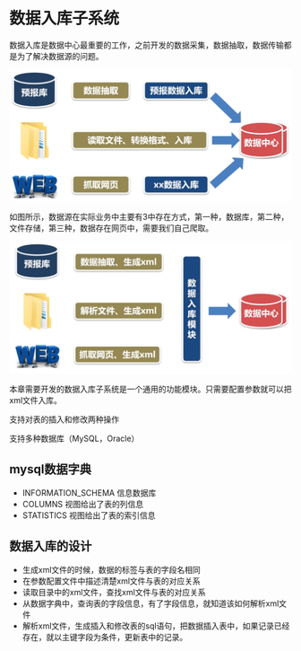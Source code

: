 # 数据入库子系统

数据入库是数据中心最重要的工作，之前开发的数据采集，数据抽取，数据传输都是为了解决数据源的问题。

![](./img/QQ截图20220418150026.png)

如图所示，数据源在实际业务中主要有3中存在方式，第一种，数据库，第二种，文件存储，第三种，数据存在网页中，需要我们自己爬取。

![](./img/QQ截图20220418150439.png)

本章需要开发的数据入库子系统是一个通用的功能模块。只需要配置参数就可以把xml文件入库。

支持对表的插入和修改两种操作

支持多种数据库（MySQL，Oracle）

## mysql数据字典

- INFORMATION_SCHEMA 信息数据库
- COLUMNS 视图给出了表的列信息
- STATISTICS 视图给出了表的索引信息

## 数据入库的设计

- 生成xml文件的时候，数据的标签与表的字段名相同
- 在参数配置文件中描述清楚xml文件与表的对应关系
- 读取目录中的xml文件，查找xml文件与表的对应关系
- 从数据字典中，查询表的字段信息，有了字段信息，就知道该如何解析xml文件
- 解析xml文件，生成插入和修改表的sql语句，把数据插入表中，如果记录已经存在，就以主键字段为条件，更新表中的记录。
